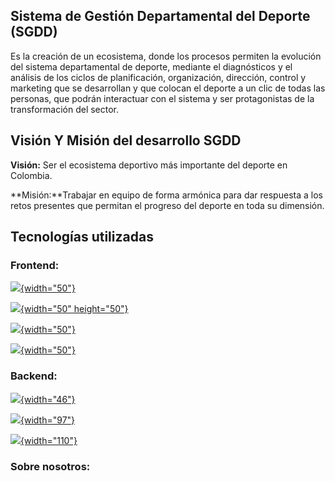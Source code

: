## **Sistema de Gestión Departamental del Deporte (SGDD)**

Es la creación de un ecosistema, donde los procesos permiten la evolución del sistema departamental de deporte, mediante el diagnósticos y el análisis de los ciclos de planificación, organización, dirección, control y marketing que se desarrollan y que colocan el deporte a un clic de todas las personas, que podrán interactuar con el sistema y ser protagonistas de la transformación del sector.

## **Visión Y Misión del desarrollo SGDD**

**Visión:** Ser el ecosistema deportivo más importante del deporte en Colombia.

**Misión:**Trabajar en equipo de forma armónica para dar respuesta a los retos presentes que permitan el progreso del deporte en toda su dimensión.

## **Tecnologías utilizadas**

### **Frontend:**

[![](https://th.bing.com/th/id/R.cae1b4f6b223fe5a7bb712b680cffa67?rik=DpBcDgsVsaTpvQ&riu=http%3a%2f%2fassets.stickpng.com%2fthumbs%2f5847f5bdcef1014c0b5e489c.png&ehk=ce9Og%2fYuXZic%2fTWR15NzqGIfTXj2rnuAd3m00U%2fIAWU%3d&risl=&pid=ImgRaw&r=0){width="50"}](https://lenguajehtml.com/html/)

[![](https://upload.wikimedia.org/wikipedia/commons/thumb/d/d5/CSS3_logo_and_wordmark.svg/544px-CSS3_logo_and_wordmark.svg.png){width="50" height="50"}](https://lenguajecss.com/css/introduccion/guia-css/)

[![](https://static-00.iconduck.com/assets.00/file-type-typescript-official-icon-256x256-aavrgmi0.png){width="50"}](https://www.typescriptlang.org/docs/handbook/typescript-in-5-minutes.html)

[![](https://www.jambit.com/site/assets/files/9453/angular-icon-1-logo-png-transparent.-squaremedium.png){width="50"}](https://angular.io/docs)

### **Backend:**

[![](https://upload.wikimedia.org/wikipedia/commons/thumb/c/c3/Python-logo-notext.svg/800px-Python-logo-notext.svg.png){width="46"}](https://www.python.org/doc/)

[![](https://hoplasoftware.com/wp-content/uploads/2021/07/1024px-MySQL.ff87215b43fd7292af172e2a5d9b844217262571.png){width="97"}](https://dev.mysql.com/doc/)

[![](https://cdn.hashnode.com/res/hashnode/image/upload/v1636780048014/niLN2J80j.png){width="110"}](https://docs.djangoproject.com/en/5.0/)

### Sobre nosotros:
